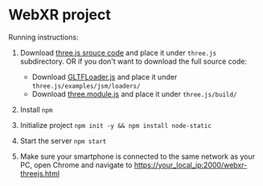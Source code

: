 # WebXR project

Running instructions:

1. Download [three.js srouce code](https://github.com/mrdoob/three.js/releases/tag/r120) and place it under `three.js` subdirectory. 
OR if you don't want to download the full source code:
    
    * Download [GLTFLoader.js](https://github.com/mrdoob/three.js/blob/r120/examples/jsm/loaders/GLTFLoader.js) and place it under `three.js/examples/jsm/loaders/`
    * Download [three.module.js](https://github.com/mrdoob/three.js/blob/r120/build/three.module.js) and place it under `three.js/build/`


2. Install `npm`

3. Initialize project `npm init -y && npm install node-static`

4. Start the server `npm start`

5. Make sure your smartphone is connected to the same network as your PC, open Chrome and navigate to [https://your_local_ip:2000/webxr-threejs.html](https://your_local_ip:2000/webxr-threejs.html)
